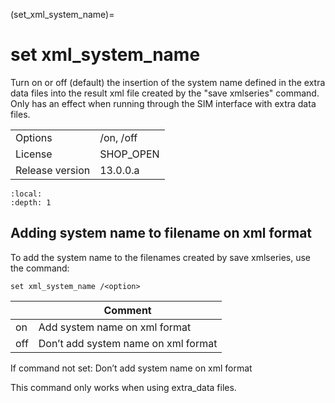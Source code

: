 (set_xml_system_name)=
# set xml_system_name
Turn on or off (default) the insertion of the system name defined in the extra data files into the result xml file created by the "save xmlseries" command. Only has an effect when running through the SIM interface with extra data files.

|   |   |
|---|---|
|Options|/on, /off|
|License|SHOP_OPEN|
|Release version|13.0.0.a|

```{contents}
:local:
:depth: 1
```

## Adding system name to filename on xml format
To add the system name to the filenames created by save xmlseries, use the command:
```
set xml_system_name /<option>
```

|<option>|Comment|
|---|---|
|on|Add system name on xml format|
|off|Don’t add system name on xml format|

If command not set: Don’t add system name on xml format

This command only works when using extra_data files.



